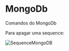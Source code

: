# MongoDb
Comandos do MongoDb

Para apagar uma sequence:

![SequenceMongoDB](https://user-images.githubusercontent.com/9336800/124880464-b046e980-dfa4-11eb-8371-ed2414fa60cd.png)
